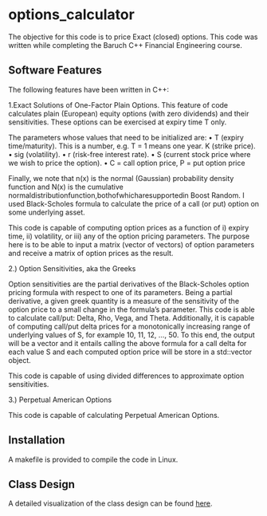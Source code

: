 # options_calculator

The objective for this code is to price Exact (closed) options.  This code was written while completing the Baruch C++ Financial Engineering course. 

## Software Features
The following features have been written in C++:

1.Exact Solutions of One-Factor Plain Options.
    This feature of code calculates plain (European) equity options (with zero dividends) and their sensitivities.  These options can be exercised at expiry time T only.

The parameters whose values that need to be initialized are:
• T (expiry time/maturity). This is a number, e.g. T = 1 means one year. K (strike price).
• sig (volatility).
• r (risk-free interest rate).
• S (current stock price where we wish to price the option).
• C = call option price, P = put option price

Finally, we note that n(x) is the normal (Gaussian) probability density function and N(x) is the cumulative
normaldistributionfunction,bothofwhicharesupportedin Boost Random.  I used Black-Scholes formula to calculate the price of a call (or put) option on some underlying asset. 

This code is capable of computing option prices as a function of i) expiry time, ii) volatility, or iii)
any of the option pricing parameters. The purpose here is to be able to input a matrix (vector of
vectors) of option parameters and receive a matrix of option prices as the result. 

2.) Option Sensitivities, aka the Greeks

Option sensitivities are the partial derivatives of the Black-Scholes option pricing formula with respect to one of
its parameters. Being a partial derivative, a given greek quantity is a measure of the sensitivity of the option
price to a small change in the formula’s parameter.  This code is able to calculate call/put: Delta, Rho, Vega, and Theta.  Additionally, it is capable of computing call/put delta prices for a monotonically increasing range of
underlying values of S, for example 10, 11, 12, …, 50. To this end, the output will be a vector and it entails
calling the above formula for a call delta for each value S and each computed option price will be store in a
std::vector<double> object.

This code is capable of using divided differences to approximate option sensitivities.

3.) Perpetual American Options

This code is capable of calculating Perpetual American Options.

## Installation

A makefile is provided to compile the code in Linux.

## Class Design
A detailed visualization of the class design can be found [here](https://github.com/dkaberna/options_calculator/tree/master/docs/Writeup.pdf).
